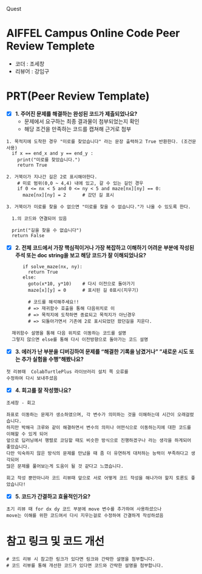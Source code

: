 Quest
# AIFFEL Campus Online Code Peer Review Templete
- 코더 : 조세창
- 리뷰어 : 강임구


# PRT(Peer Review Template)

- [x]  **1. 주어진 문제를 해결하는 완성된 코드가 제출되었나요?**
    - 문제에서 요구하는 최종 결과물이 첨부되었는지 확인
    - 해당 조건을 만족하는 코드를 캡쳐해 근거로 첨부

```
1. 목적지에 도착한 경우 "미로를 찾았습니다" 라는 문장 출력하고 True 반환한다. (조건문 사용)
  if x == end_x and y == end_y :
    print("미로를 찾았습니다.")
    return True
```

```
2. 거북이가 지나간 길은 2로 표시해야한다.
    # 미로 범위(0,0 ~ 4,4) 내에 있고, 갈 수 있는 길인 경우
    if 0 <= nx < 5 and 0 <= ny < 5 and maze[nx][ny] == 0:
      maze[nx][ny] = 2      # 갔던 길 표시

```

```
3. 거북이가 미로를 찾을 수 없으면 "미로를 찾을 수 없습니다."가 나올 수 있도록 한다.

  1.의 코드와 연결되어 있음

  print("길을 찾을 수 없습니다")
  return False

```
- [x]  **2. 전체 코드에서 가장 핵심적이거나 가장 복잡하고 이해하기 어려운 부분에 작성된 
주석 또는 doc string을 보고 해당 코드가 잘 이해되었나요?**

```
      if solve_maze(nx, ny):
        return True
      else:
        goto(x*10, y*10)    # 다시 이전으로 돌아가기
        maze[x][y] = 0      # 표시된 길 0표시(지우기)

        # 코드를 해석해주세요!!
        # => 재귀함수 호출을 통해 다음위치로 이
        # => 목적지에 도착하면 종료되고 목적지가 아닌경우
        # => 되돌아가면서 기존에 2로 표시되었던 왔던길을 지운다.
```

```
  재귀함수 설명을 통해 다음 위치로 이동하는 코드를 설명
  그렇지 않으면 else를 통해 다시 이전방향으로 돌아가는 코드 설명
```

       
- [x]  **3. 에러가 난 부분을 디버깅하여 문제를 “해결한 기록을 남겼거나” 
”새로운 시도 또는 추가 실험을 수행”해봤나요?**
    
```
첫 리뷰때  ColabTurtlePlus 라이브러리 설치 쪽 오류를
수정하여 다시 보내주셨음

```
        
- [x]  **4. 회고를 잘 작성했나요?**

```
조세창 - 회고

좌표로 이동하는 문제가 생소하였으며, 각 변수가 의미하는 것을 이해하는데 시간이 오래걸렸습니다. 
하지만 박해극 크루와 같이 해결하면서 변수의 의미나 어떤식으로 이동하는지에 대한 코드를 이해할 수 있게 되어 
앞으로 딥러닝에서 행렬로 코딩할 때도 비슷한 방식으로 진행하겠구나 라는 생각을 하게되어 좋았습니다. 
다만 익숙하지 않은 방식의 문제를 만났을 때 좀 더 유연하게 대처하는 능력이 부족하다고 생각되어 
많은 문제를 풀어보는게 도움이 될 것 같다고 느꼈습니다.

```

```
회고 작성 뿐만아니라 코드 리뷰때 앞으로 서로 어떻게 코드 작성을 해나가야 할지 토론도 좋았습니다!
```        
- [x]  **5. 코드가 간결하고 효율적인가요?**


```
초기 리뷰 때 for dx dy 코드 부분에 move 변수를 추가하여 사용하셨으나
move는 이해를 위한 코드여서 다시 지우는걸로 수정하여 간결하게 작성하셨음
```     


# 참고 링크 및 코드 개선
```
# 코드 리뷰 시 참고한 링크가 있다면 링크와 간략한 설명을 첨부합니다.
# 코드 리뷰를 통해 개선한 코드가 있다면 코드와 간략한 설명을 첨부합니다.
```